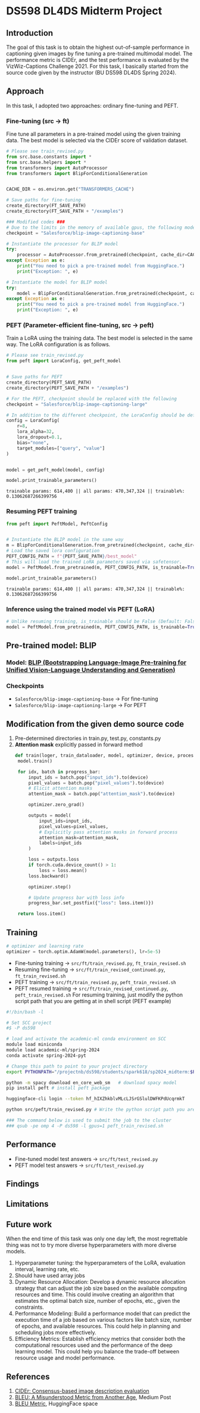 # DS598 DL4DS Midterm Project


## Introduction
The goal of this task is to obtain the highest out-of-sample performance in captioning given images by fine tuning a pre-trained multimodal model. The performance metric is CIDEr, and the test performance is evaluated by the VizWiz-Captions Challenge 2021. For this task, I basically started from the source code given by the instructor (BU DS598 DL4DS Spring 2024).


## Approach
In this task, I adopted two approaches: ordinary fine-tuning and PEFT.

### Fine-tuning (src &rarr; ft)
Fine tune all parameters in a pre-trained model using the given training data. The best model is selected via the CIDEr score of validation dataset.

```python
# Please see train_revised.py
from src.base.constants import *
from src.base.helpers import *
from transformers import AutoProcessor
from transformers import BlipForConditionalGeneration


CACHE_DIR = os.environ.get("TRANSFORMERS_CACHE")

# Save paths for fine-tuning
create_directory(FT_SAVE_PATH)
create_directory(FT_SAVE_PATH + "/examples")

### Modified codes ###
# Due to the limits in the memory of available gpus, the following model is used for fine-tuning
checkpoint = "Salesforce/blip-image-captioning-base"

# Instantiate the processor for BLIP model
try:
    processor = AutoProcessor.from_pretrained(checkpoint, cache_dir=CACHE_DIR)
except Exception as e:
    print("You need to pick a pre-trained model from HuggingFace.")
    print("Exception: ", e)

# Instantiate the model for BLIP model
try:
    model = BlipForConditionalGeneration.from_pretrained(checkpoint, cache_dir=CACHE_DIR)
except Exception as e:
    print("You need to pick a pre-trained model from HuggingFace.")
    print("Exception: ", e)
```

### PEFT (Parameter-efficient fine-tuning, src &rarr; peft)
Train a LoRA using the training data. The best model is selected in the same way. The LoRA configuration is as follows.

```python
# Please see train_revised.py
from peft import LoraConfig, get_peft_model


# Save paths for PEFT
create_directory(PEFT_SAVE_PATH)
create_directory(PEFT_SAVE_PATH + "/examples")

# For the PEFT, checkpoint should be replaced with the following
checkpoint = "Salesforce/blip-image-captioning-large"

# In addition to the different checkpoint, the LoraConfig should be defined
config = LoraConfig(
    r=8,
    lora_alpha=32,
    lora_dropout=0.1,
    bias="none",
    target_modules=["query", "value"]
)


model = get_peft_model(model, config)

model.print_trainable_parameters()
```
`trainable params: 614,400 || all params: 470,347,324 || trainable%: 0.13062687266399756`

### Resuming PEFT training
```python
from peft import PeftModel, PeftConfig


# Instantiate the BLIP model in the same way
m = BlipForConditionalGeneration.from_pretrained(checkpoint, cache_dir=CACHE_DIR)
# Load the saved lora configuration
PEFT_CONFIG_PATH = f"{PEFT_SAVE_PATH}/best_model"
# This will load the trained LoRA parameters saved via safetensor.
model = PeftModel.from_pretrained(m, PEFT_CONFIG_PATH, is_trainable=True, cache_dir=CACHE_DIR) # Unless is_trainable=True, the loaded parameters cannot be trained.

model.print_trainable_parameters()
```
`trainable params: 614,400 || all params: 470,347,324 || trainable%: 0.13062687266399756`

### Inference using the trained model vis PEFT (LoRA)
```python
# Unlike resuming training, is_trainable should be False (Default: False)
model = PeftModel.from_pretrained(m, PEFT_CONFIG_PATH, is_trainable=True, cache_dir=CACHE_DIR)
```


## Pre-trained model: BLIP
### Model: [BLIP (Bootstrapping Language-Image Pre-training for Unified Vision-Language Understanding and Generation)](https://huggingface.co/Salesforce/blip-image-captioning-large)
### Checkpoints
- `Salesforce/blip-image-captioning-base` &rarr; For fine-tuning
- `Salesforce/blip-image-captioning-large` &rarr; For PEFT


## Modification from the given demo source code
1. Pre-determined directories in train.py, test.py, constants.py
2. **Attention mask** explicitly passed in forward method
   ```python
   def train(loger, train_dataloader, model, optimizer, device, processor):
    model.train()

    for idx, batch in progress_bar:
        input_ids = batch.pop("input_ids").to(device)
        pixel_values = batch.pop("pixel_values").to(device)
        # Elicit attention masks
        attention_mask = batch.pop("attention_mask").to(device)

        optimizer.zero_grad()

        outputs = model(
            input_ids=input_ids,
            pixel_values=pixel_values,
            # Explicitly pass attention masks in forward process
            attention_mask=attention_mask,
            labels=input_ids
        )

        loss = outputs.loss
        if torch.cuda.device_count() > 1:
            loss = loss.mean()
        loss.backward()

        optimizer.step()

        # Update progress bar with loss info
        progress_bar.set_postfix({"loss": loss.item()})

    return loss.item()
   ```


## Training
```python
# optimizer and learning rate
optimizer = torch.optim.AdamW(model.parameters(), lr=5e-5)
```
- Fine-tuning training &rarr; `src/ft/train_revised.py`, `ft_train_revised.sh`
- Resuming fine-tuning &rarr; `src/ft/train_revised_continued.py`, `ft_train_revised.sh`
- PEFT training &rarr; `src/ft/train_revised.py`, `peft_train_revised.sh`
- PEFT resumed training &rarr; `src/ft/train_revised_continued.py`, `peft_train_revised.sh`
For resuming training, just modify the python script path that you are getting at in shell script (PEFT example)
```sh
#!/bin/bash -l

# Set SCC project
#$ -P ds598

# load and activate the academic-ml conda environment on SCC
module load miniconda
module load academic-ml/spring-2024
conda activate spring-2024-pyt

# Change this path to point to your project directory
export PYTHONPATH="/projectnb/ds598/students/spark618/sp2024_midterm:$PYTHONPATH"

python -m spacy download en_core_web_sm   # download spacy model
pip install peft # install peft package

huggingface-cli login --token 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

python src/peft/train_revised.py # Write the python script path you are getting at (For resuming training -> python src/peft/train_revised_continued.py)

### The command below is used to submit the job to the cluster
### qsub -pe omp 4 -P ds598 -l gpus=1 peft_train_revised.sh
```

## Performance
- Fine-tuned model test answers &rarr; `src/ft/test_revised.py`
- PEFT model test answers &rarr; `src/ft/test_revised.py`


## Findings



## Limitations



## Future work
When the end time of this task was only one day left, the most regrettable thing was not to try more diverse hyperparameters with more diverse models.
1.	Hyperparameter tuning: the hyperparameters of the LoRA, evaluation interval, learning rate, etc.
2.	Should have used array jobs
3.	Dynamic Resource Allocation: Develop a dynamic resource allocation strategy that can adjust the job size based on the available computing resources and time. This could involve creating an algorithm that estimates the optimal batch size, number of epochs, etc., given the constraints.
4.	Performance Modeling: Build a performance model that can predict the execution time of a job based on various factors like batch size, number of epochs, and available resources. This could help in planning and scheduling jobs more effectively.
5.	Efficiency Metrics: Establish efficiency metrics that consider both the computational resources used and the performance of the deep learning model. This could help you balance the trade-off between resource usage and model performance.


## References
1. [CIDEr: Consensus-based image description evaluation](https://ieeexplore.ieee.org/document/7299087)
2. [BLEU: A Misunderstood Metric from Another Age](https://towardsdatascience.com/bleu-a-misunderstood-metric-from-another-age-d434e18f1b37), Medium Post
3. [BLEU Metric](https://huggingface.co/spaces/evaluate-metric/bleu), HuggingFace space



